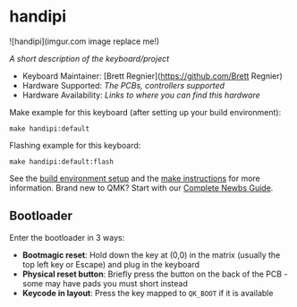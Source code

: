 # handipi

![handipi](imgur.com image replace me!)

*A short description of the keyboard/project*

* Keyboard Maintainer: [Brett Regnier](https://github.com/Brett Regnier)
* Hardware Supported: *The PCBs, controllers supported*
* Hardware Availability: *Links to where you can find this hardware*

Make example for this keyboard (after setting up your build environment):

    make handipi:default

Flashing example for this keyboard:

    make handipi:default:flash

See the [build environment setup](https://docs.qmk.fm/#/getting_started_build_tools) and the [make instructions](https://docs.qmk.fm/#/getting_started_make_guide) for more information. Brand new to QMK? Start with our [Complete Newbs Guide](https://docs.qmk.fm/#/newbs).

## Bootloader

Enter the bootloader in 3 ways:

* **Bootmagic reset**: Hold down the key at (0,0) in the matrix (usually the top left key or Escape) and plug in the keyboard
* **Physical reset button**: Briefly press the button on the back of the PCB - some may have pads you must short instead
* **Keycode in layout**: Press the key mapped to `QK_BOOT` if it is available
